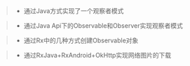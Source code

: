 
>* 通过Java方式实现了一个观察者模式

>* 通过Java Api下的Observable和Observer实现观察者模式

>* 通过Rx中的几种方式创建Observable对象

>* 通过RxJava+RxAndroid+OkHttp实现网络图片的下载